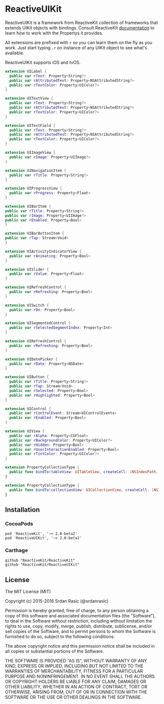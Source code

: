 # ReactiveUIKit

ReactiveUIKit is a framework from ReactiveKit collection of frameworks that extends UIKit objects with bindings. Consult ReactiveKit [documentation](https://github.com/ReactiveKit/ReactiveKit) to learn how to work with the Propertys it provides.

All extensions are prefixed with `r` so you can learn them on the fly as you work. Just start typing `.r` on instance of any UIKit object to see what's available.

ReactiveUIKit supports iOS and tvOS.


```swift
extension UILabel {
  public var rText: Property<String?>
  public var rAttributedText: Property<NSAttributedString?>
  public var rTextColor: Property<UIColor?>
}
```

```swift
extension UITextView {
  public var rText: Property<String?>
  public var rAttributedText: Property<NSAttributedString?>
  public var rTextColor: Property<UIColor?>
}
```

```swift
extension UITextField {
  public var rText: Property<String?>
  public var rAttributedText: Property<NSAttributedString?>
  public var rTextColor: Property<UIColor?>
}
```

```swift
extension UIImageView {
  public var rImage: Property<UIImage?>
}
```

```swift
extension UINavigationItem {
  public var rTitle: Property<String?>
}
```

```swift
extension UIProgressView {
  public var rProgress: Property<Float>
}
```

```swift
extension UIBarItem {
public var rTitle: Property<String?>
public var rImage: Property<UIImage?>
public var rEnabled: Property<Bool>
}
```

```swift
extension UIBarButtonItem {
public var rTap: Stream<Void>
}
```

```swift
extension UIActivityIndicatorView {
  public var rAnimating: Property<Bool>
}
```

```swift
extension UISlider {
  public var rValue: Property<Float>
}
```

```swift
extension UIRefreshControl {
  public var rRefreshing: Property<Bool>
}
```

```swift
extension UISwitch {
  public var rOn: Property<Bool>
}
```

```swift
extension UISegmentedControl {
  public var rSelectedSegmentIndex: Property<Int>
}
```

```swift
extension UIRefreshControl {
  public var rRefreshing: Property<Bool>
}
```

```swift
extension UIDatePicker {
  public var rDate: Property<NSDate>
}
```

```swift
extension UIButton {
  public var rTitle: Property<String?>
  public var rTap: Stream<Void>
  public var rSelected: Property<Bool>
  public var rHighlighted: Property<Bool>
}
```

```swift
extension UIControl {
  public var rControlEvent: Stream<UIControlEvents>
  public var rEnabled: Property<Bool>
}
```

```swift
extension UIView {
  public var rAlpha: Property<CGFloat>
  public var rBackgroundColor: Property<UIColor?>
  public var rHidden: Property<Bool>
  public var rUserInteractionEnabled: Property<Bool>
  public var rTintColor: Property<UIColor?>
}
```


```swift
extension PropertyCollectionType {
  public func bindTo(tableView: UITableView, createCell: (NSIndexPath, PropertyCollection<Collection>, UITableView) -> UITableViewCell) -> Disposable
}
```

```swift
extension PropertyCollectionType {
  public func bindTo(collectionView: UICollectionView, createCell: (NSIndexPath, PropertyCollection<Collection>, UICollectionView) -> UICollectionViewCell) -> Disposable
}
```

## Installation

### CocoaPods

```
pod 'ReactiveKit', '~> 2.0-beta2'
pod 'ReactiveUIKit', '~> 2.0-beta2'
```

### Carthage

```
github "ReactiveKit/ReactiveKit" 
github "ReactiveKit/ReactiveUIKit"
```

## License

The MIT License (MIT)

Copyright (c) 2015-2016 Srdan Rasic (@srdanrasic)

Permission is hereby granted, free of charge, to any person obtaining a copy
of this software and associated documentation files (the "Software"), to deal
in the Software without restriction, including without limitation the rights
to use, copy, modify, merge, publish, distribute, sublicense, and/or sell
copies of the Software, and to permit persons to whom the Software is
furnished to do so, subject to the following conditions:

The above copyright notice and this permission notice shall be included in
all copies or substantial portions of the Software.

THE SOFTWARE IS PROVIDED "AS IS", WITHOUT WARRANTY OF ANY KIND, EXPRESS OR
IMPLIED, INCLUDING BUT NOT LIMITED TO THE WARRANTIES OF MERCHANTABILITY,
FITNESS FOR A PARTICULAR PURPOSE AND NONINFRINGEMENT. IN NO EVENT SHALL THE
AUTHORS OR COPYRIGHT HOLDERS BE LIABLE FOR ANY CLAIM, DAMAGES OR OTHER
LIABILITY, WHETHER IN AN ACTION OF CONTRACT, TORT OR OTHERWISE, ARISING FROM,
OUT OF OR IN CONNECTION WITH THE SOFTWARE OR THE USE OR OTHER DEALINGS IN
THE SOFTWARE.
